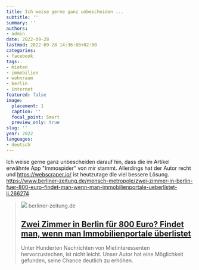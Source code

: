 ```yaml
---
title: Ich weise gerne ganz unbescheiden ...
subtitle: ''
summary: ''
authors:
- admin
date: 2022-09-28
lastmod: 2022-09-28 14:36:08+02:00
categories:
- facebook
tags:
- mieten
- immobilien
- wohnraum
- berlin
- internet
featured: false
image:
  placement: 1
  caption: ''
  focal_point: Smart
  preview_only: true
slug: ''
year: 2022
languages:
- deutsch
---
```


Ich weise gerne ganz unbescheiden darauf hin, dass die im Artikel erwähnte App "Immospider" von mir stammt. Allerdings hat der Autor recht und https://webscraper.io/ ist heutzutage die viel bessere Lösung.
https://www.berliner-zeitung.de/mensch-metropole/zwei-zimmer-in-berlin-fuer-800-euro-findet-man-wenn-man-immobilienportale-ueberlistet-li.266274
> [![](https://berliner-zeitung.imgix.net/2022/09/26/1d3d22b0-c611-4832-ac73-56aa7c2ba70e.png?w=1024&auto=format)](https://www.berliner-zeitung.de/mensch-metropole/zwei-zimmer-in-berlin-fuer-800-euro-findet-man-wenn-man-immobilienportale-ueberlistet-li.266274)
> berliner-zeitung.de
> ## [Zwei Zimmer in Berlin für 800 Euro? Findet man, wenn man Immobilienportale überlistet](https://www.berliner-zeitung.de/mensch-metropole/zwei-zimmer-in-berlin-fuer-800-euro-findet-man-wenn-man-immobilienportale-ueberlistet-li.266274)
>
>Unter Hunderten Nachrichten von Mietinteressenten hervorzustechen, ist nicht leicht. Unser Autor hat eine Möglichkeit gefunden, seine Chance deutlich zu erhöhen.